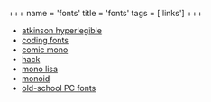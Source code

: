 +++
name = 'fonts'
title = 'fonts'
tags = ['links']
+++

- [atkinson hyperlegible](https://www.brailleinstitute.org/freefont/)
- [coding fonts](https://coding-fonts.pages.dev/)
- [comic mono](https://dtinth.github.io/comic-mono-font/)
- [hack](https://sourcefoundry.org/hack/)
- [mono lisa](https://www.monolisa.dev/)
- [monoid](https://larsenwork.com/monoid/)
- [old-school PC fonts](https://int10h.org/oldschool-pc-fonts/fontlist/)
